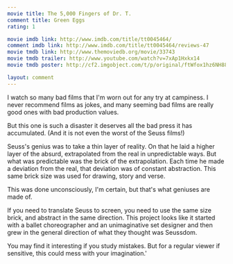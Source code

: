 ```yaml
---
movie title: The 5,000 Fingers of Dr. T.
comment title: Green Eggs
rating: 1

movie imdb link: http://www.imdb.com/title/tt0045464/
comment imdb link: http://www.imdb.com/title/tt0045464/reviews-47
movie tmdb link: http://www.themoviedb.org/movie/33743
movie tmdb trailer: http://www.youtube.com/watch?v=7xAp1Hxkx14
movie tmdb poster: http://cf2.imgobject.com/t/p/original/ftWfox1hz6NH88yOsdycBWBYWBr.jpg

layout: comment
---
```


I watch so many bad films that I'm worn out for any try at campiness. I never recommend films as jokes, and many seeming bad films are really good ones with bad production values.

But this one is such a disaster it deserves all the bad press it has accumulated. (And it is not even the worst of the Seuss films!)

Seuss's genius was to take a thin layer of reality. On that he laid a higher layer of the absurd, extrapolated from the real in unpredictable ways. But what was predictable was the brick of the extrapolation. Each time he made a deviation from the real, that deviation was of constant abstraction. This same brick size was used for drawing, story and verse.

This was done unconsciously, I'm certain, but that's what geniuses are made of.

If you need to translate Seuss to screen, you need to use the same size brick, and abstract in the same direction. This project looks like it started with a ballet choreographer and an unimaginative set designer and then grew in the general direction of what they thought was Seussdom.

You may find it interesting if you study mistakes. But for a regular viewer if sensitive, this could mess with your imagination.'